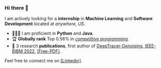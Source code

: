 ### Hi there 👋

I am actively looking for a **internship** in **Machine Learning** and **Software Development** located at *anywhere, US*.

* 🧑🏻‍💻 I am proficient in **Python** and **Java**.
* 🏆 **Globally rank** Top $0.56$% in [*competitive programming*](https://leetcode.com/EXBORN/).
* 📖 3 research **publications**, first author of [DeepTracer-Denoising, IEEE-BIBM 2022](https://ieeexplore.ieee.org/document/9994879), [[Free-PDF]](https://haowenguan.github.io/docs/DeepTracer-Denoising.pdf).

Feel free to connect me on [[Linkedin]](https://www.linkedin.com/in/haowen-guan/).
